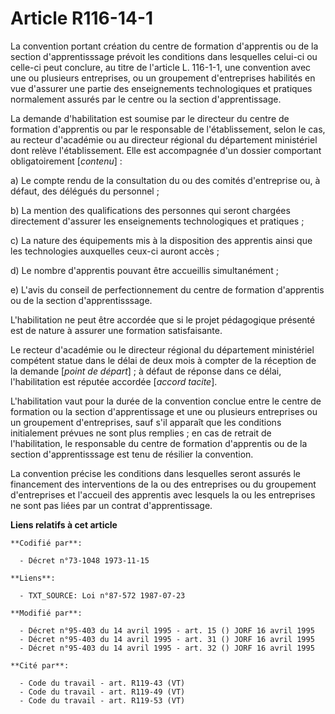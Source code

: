 # Article R116-14-1

La convention portant création du centre de formation d'apprentis ou de la section d'apprentisssage prévoit les conditions
dans lesquelles celui-ci ou celle-ci peut conclure, au titre de l'article L. 116-1-1, une convention avec une ou plusieurs
entreprises, ou un groupement d'entreprises habilités en vue d'assurer une partie des enseignements technologiques et
pratiques normalement assurés par le centre ou la section d'apprentissage.

La demande d'habilitation est soumise par le directeur du centre de formation d'apprentis ou par le responsable de
l'établissement, selon le cas, au recteur d'académie ou au directeur régional du département ministériel dont relève
l'établissement. Elle est accompagnée d'un dossier comportant obligatoirement [*contenu*] :

a) Le compte rendu de la consultation du ou des comités d'entreprise ou, à défaut, des délégués du personnel ;

b) La mention des qualifications des personnes qui seront chargées directement d'assurer les enseignements technologiques et
pratiques ;

c) La nature des équipements mis à la disposition des apprentis ainsi que les technologies auxquelles ceux-ci auront accès ;

d) Le nombre d'apprentis pouvant être accueillis simultanément ;

e) L'avis du conseil de perfectionnement du centre de formation d'apprentis ou de la section d'apprentisssage.

L'habilitation ne peut être accordée que si le projet pédagogique présenté est de nature à assurer une formation
satisfaisante.

Le recteur d'académie ou le directeur régional du département ministériel compétent statue dans le délai de deux mois à
compter de la réception de la demande [*point de départ*] ; à défaut de réponse dans ce délai, l'habilitation est réputée
accordée [*accord tacite*].

L'habilitation vaut pour la durée de la convention conclue entre le centre de formation ou la section d'apprentissage et une
ou plusieurs entreprises ou un groupement d'entreprises, sauf s'il apparaît que les conditions initialement prévues ne sont
plus remplies ; en cas de retrait de l'habilitation, le responsable du centre de formation d'apprentis ou de la section
d'apprentisssage est tenu de résilier la convention.

La convention précise les conditions dans lesquelles seront assurés le financement des interventions de la ou des entreprises
ou du groupement d'entreprises et l'accueil des apprentis avec lesquels la ou les entreprises ne sont pas liées par un
contrat d'apprentissage.

**Liens relatifs à cet article**

	**Codifié par**:

	  - Décret n°73-1048 1973-11-15

	**Liens**:

	  - TXT_SOURCE: Loi n°87-572 1987-07-23

	**Modifié par**:

	  - Décret n°95-403 du 14 avril 1995 - art. 15 () JORF 16 avril 1995
	  - Décret n°95-403 du 14 avril 1995 - art. 31 () JORF 16 avril 1995
	  - Décret n°95-403 du 14 avril 1995 - art. 32 () JORF 16 avril 1995

	**Cité par**:

	  - Code du travail - art. R119-43 (VT)
	  - Code du travail - art. R119-49 (VT)
	  - Code du travail - art. R119-53 (VT)
